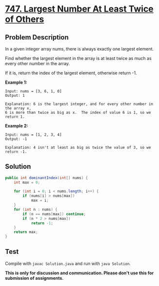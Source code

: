 # [747. Largest Number At Least Twice of Others][title]

## Problem Description

In a given integer array nums, there is always exactly one largest element.

Find whether the largest element in the array is at least twice as much as every other number in the array.

If it is, return the index of the largest element, otherwise return -1.

**Example 1:**

```
Input: nums = [3, 6, 1, 0]
Output: 1

Explanation: 6 is the largest integer, and for every other number in the array x,
6 is more than twice as big as x.  The index of value 6 is 1, so we return 1.
```

**Example 2:**

```
Input: nums = [1, 2, 3, 4]
Output: -1

Explanation: 4 isn't at least as big as twice the value of 3, so we return -1.
```

## Solution

```java
public int dominantIndex(int[] nums) {
    int max = 0;
    
    for (int i = 0; i < nums.length; i++) {
        if (nums[i] > nums[max])
            max = i;
    }
    for (int n : nums) {
        if (n == nums[max]) continue;
        if (n * 2 > nums[max])
            return -1;
    }
    return max;
}
```

## Test

Compile with `javac Solution.java` and run with `java Solution`.

**This is only for discussion and communication. Please don't use this for submission of assignments.**

[title]: https://leetcode.com/problems/largest-number-at-least-twice-of-others/